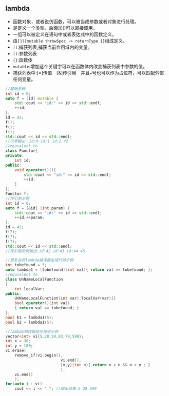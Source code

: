 ## lambda
- 函数对象，或者说仿函数，可以被当成参数或者对象进行处理。
- 是定义一个类型，后面加()可以直接调用。
- 一组可以被定义在语句中或者表达式中的函数定义。
- 由`[]()mutable throwSpec -> returnType {}`组成定义。
- `[]`:捕获列表,捕获当前作用域内的变量。
- `()`:参数列表　
- `{}`:函数体　
- `mutable`:增加这个关键字可以在函数体内改变捕获列表中参数的值。
- 捕获列表中:[=]传值　[&]传引用　并且`=`号也可以作为占位符，可以匹配外部任何变量。
```cpp
//基础示例
int id = 0;
auto f = [id] mutable {
    std::cout << "id:" << id << std::endl;
    ++id;
};
id = 42;
f();
f();
f();
std::cout << id << std::endl;
//示例输出：id:0 id:1 id:2 42
//equvalent to
class Functor{
private:
    int id;
public:
    void operator()(){
        std::cout << "id:" << id << std::endl;
        ++id;
    }
};
Functor f;
//传引用示例
int id = 0;
auto f = [&id] (int param) {
    std::cout << "id:" << id << std::endl;
    ++id;++param;
};
id = 42;
f(7);
f(7);
f(7);
std::cout << id << std::endl;
//传引用示例输出:id:42 id:43 id:44 45
```
```cpp
//更复杂的lambda编译器生成代码示例
int tobefound = 5;
auto lambda1 = [tobefound](int val){ return val == tobefound; };
//equvalent to
class UnNameLocalFunction
{
    int localVar;
public:
    UnNameLocalFunction(int var):localVar(var){}
    bool operator()(int val)
    { return val == tobefound; }
};
bool b1 = lambda1(5);
bool b2 = lambda1(5);
```
```cpp
//lambda和容器结合使用示例
vector<int> vi{5,28,50,83,70,590};
int x = 30;
int y = 100;
vi.erase( 
    remove_if(vi.begin(),
                        vi.end(),
                        [x,y](int n){ return x < n && n < y ; }
                        ),
    vi.end()
    );
for(auto i : vi)
    cout << i << " "; //输出结果:5 28 590
```